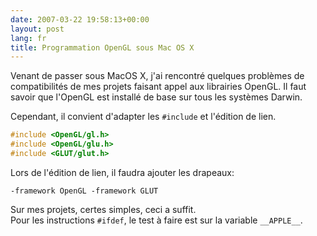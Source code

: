 ```yaml
---
date: 2007-03-22 19:58:13+00:00
layout: post
lang: fr
title: Programmation OpenGL sous Mac OS X
---
```


Venant de passer sous MacOS X, j'ai rencontré quelques problèmes de compatibilités de mes projets faisant appel aux librairies OpenGL. Il faut savoir que l'OpenGL est installé de base sur tous les systèmes Darwin.

Cependant, il convient d'adapter les `#include` et l'édition de lien.

```c
#include <OpenGL/gl.h>
#include <OpenGL/glu.h>
#include <GLUT/glut.h>
```

Lors de l'édition de lien, il faudra ajouter les drapeaux:

```
-framework OpenGL -framework GLUT
```

Sur mes projets, certes simples, ceci a suffit.  
Pour les instructions `#ifdef`, le test à faire est sur la variable `__APPLE__`.
